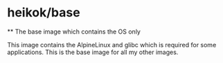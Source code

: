 # heikok/base

** The base image which contains the OS only

This image contains the AlpineLinux and glibc which is required for some applications. This is the base image for all my other images. 

